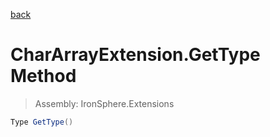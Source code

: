 ﻿

[back](/IronSphere.Extensions/types/CharArrayExtension)

# CharArrayExtension.GetType Method

> Assembly: IronSphere.Extensions

```csharp
Type GetType()
```



 